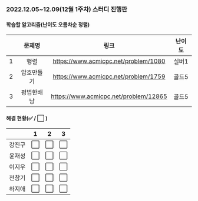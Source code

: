 ### 2022.12.05~12.09(12월 1주차) 스터디 진행판

#### 학습할 알고리즘(난이도 오름차순 정렬)

|      |      문제명      |                             링크                             | 난이도 |
| :--: | :--------------: | :----------------------------------------------------------: | :----: |
|  1  | 행렬 | https://www.acmicpc.net/problem/1080 | 실버1  |
|  2   |  암호만들기  | https://www.acmicpc.net/problem/1759 | 골드5  |
|  3   | 평범한배낭 | https://www.acmicpc.net/problem/12865 | 골드5  |

#### 해결 현황(:white_check_mark: / :white_large_square:  )

|        |          1           |          2           |          3           |
| :----: | :------------------: | :------------------: | :------------------: |
| 강진구 | :white_large_square: | :white_large_square: | :white_large_square: |
| 윤재성 | :white_large_square: | :white_large_square: | :white_large_square: |
|  이지우  | :white_large_square: | :white_large_square: | :white_large_square: |
| 전창기 | :white_large_square: |  :white_large_square:  |  :white_large_square:  |
| 하지애 |  :white_large_square:  |  :white_large_square:  |  :white_large_square:  |


